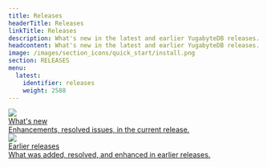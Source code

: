 ```yaml
---
title: Releases
headerTitle: Releases
linkTitle: Releases
description: What's new in the latest and earlier YugabyteDB releases.
headcontent: What's new in the latest and earlier YugabyteDB releases.
image: /images/section_icons/quick_start/install.png
section: RELEASES
menu:
  latest:
    identifier: releases
    weight: 2588
---
```


<div class="row">

  <div class="col-12 col-md-6 col-lg-12 col-xl-6">
    <a class="section-link icon-offset" href="whats-new/">
      <div class="head">
        <img class="icon" src="/images/section_icons/manage/enterprise.png" aria-hidden="true" />
        <div class="title">What's new</div>
      </div>
      <div class="body">
        Enhancements, resolved issues, in the current release.
      </div>
    </a>
  </div>

  <div class="col-12 col-md-6 col-lg-12 col-xl-6">
    <a class="section-link icon-offset" href="release-history/">
      <div class="head">
        <img class="icon" src="/images/section_icons/manage/enterprise.png" aria-hidden="true" />
        <div class="title">Earlier releases</div>
      </div>
      <div class="body">
        What was added, resolved, and enhanced in earlier releases.
      </div>
    </a>
  </div>

</div>
